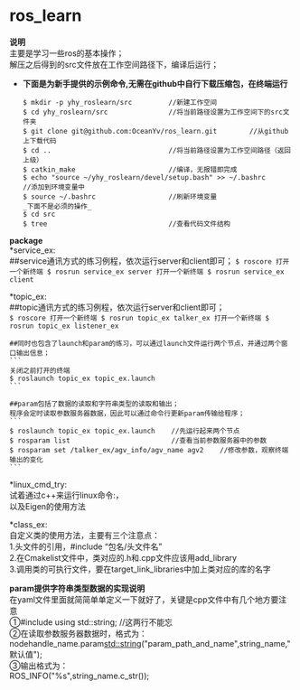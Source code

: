 # ros_learn  
  
****说明****  
	主要是学习一些ros的基本操作；  
	解压之后得到的src文件放在工作空间路径下，编译后运行；  
*	__下面是为新手提供的示例命令,无需在github中自行下载压缩包，在终端运行__
	```  
	$ mkdir -p yhy_roslearn/src			//新建工作空间
	$ cd yhy_roslearn/src				//将当前路径设置为工作空间下的src文件夹
	$ git clone git@github.com:OceanYv/ros_learn.git		//从github上下载代码
	$ cd ..								//将当前路径设置为工作空间路径（返回上级）
	$ catkin_make						//编译，无报错即完成
	$ echo "source ~/yhy_roslearn/devel/setup.bash" >> ~/.bashrc		//添加到环境变量中
	$ source ~/.bashrc					//刷新环境变量
	_下面不是必须的操作_
	$ cd src
	$ tree								//查看代码文件结构
	```  

****package****  
*service_ex:  
	##service通讯方式的练习例程，依次运行server和client即可；
	```
	$ roscore
	打开一个新终端
	$ rosrun service_ex server
	打开一个新终端
	$ rosrun service_ex client
	```	

*topic_ex:  
	##topic通讯方式的练习例程，依次运行server和client即可；  
  	```
	$ roscore
	打开一个新终端
	$ rosrun topic_ex talker_ex
	打开一个新终端
	$ rosrun topic_ex listener_ex
	```	

	##同时也包含了launch和param的练习，可以通过launch文件运行两个节点，并通过两个窗口输出信息；  
	```
	关闭之前打开的终端
	$ roslaunch topic_ex topic_ex.launch
	```

	##param包括了数据的读取和字符串类型的读取和输出；  
	程序会定时读取参数服务器数据，因此可以通过命令行更新param传输给程序； 
	```
	$ roslaunch topic_ex topic_ex.launch	//先运行起来两个节点
	$ rosparam list 						//查看当前参数服务器中的参数
	$ rosparam set /talker_ex/agv_info/agv_name agv2	//修改参数，观察终端输出的变化
	``` 
  
*linux_cmd_try:  
	试着通过c++来运行linux命令:<roscore>，<rosrun linux_cmd_try linux_try>  
	以及Eigen的使用方法  
  
*class_ex:  
	自定义类的使用方法，主要有三个注意点：  
	1.头文件的引用，#include “包名/头文件名”  
	2.在Cmakelist文件中，类对应的.h和.cpp文件应该用add_library  
	3.调用类的可执行文件，要在target_link_libraries中加上类对应的库的名字  


****param提供字符串类型数据的实现说明****  
在yaml文件里面就简简单单定义一下就好了，关键是cpp文件中有几个地方要注意  
①#include <string>       using std::string;			//这两行不能忘  
②在读取参数服务器数据时，格式为：  
	nodehandle_name.param<std::string>("param_path_and_name",string_name,"默认值");  
③输出格式为：  
	ROS_INFO("%s",string_name.c_str());  
